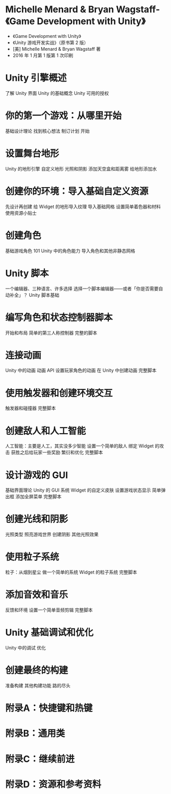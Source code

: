 # Michelle Menard & Bryan Wagstaff-《Game Development with Unity》

* 《Game Development with Unity》
* 《Unity 游戏开发实战》（原书第 2 版）
* [美] Michelle Menard & Bryan Wagstaff 著
* 2016 年 1 月第 1 版第 1 次印刷

# Unity 引擎概述

了解 Unity 界面
Unity 的基础概念
Unity 可用的授权

# 你的第一个游戏：从哪里开始

基础设计理论
找到核心想法
制订计划
开始

# 设置舞台地形

Unity 的地形引擎
自定义地形
光照和阴影
添加天空盒和距离雾
给地形添加水

# 创建你的环境：导入基础自定义资源

先设计再创建
给 Widget 的地形导入纹理
导入基础网格
设置简单着色器和材料
使用资源小贴士

# 创建角色

基础游戏角色 101
Unity 中的角色能力
导入角色和其他非静态网格

# Unity 脚本

一个编辑器、三种语言、许多选择
选择一个脚本编辑器——或者「你是否需要自动补全」？
Unity 脚本基础

# 编写角色和状态控制器脚本

开始和布局
简单的第三人称控制器
完整的脚本

# 连接动画

Unity 中的动画
动画 API
设置玩家角色的动画
在 Unity 中创建动画
完整脚本

# 使用触发器和创建环境交互

触发器和碰撞器
完整脚本

# 创建敌人和人工智能

人工智能：主要是人工，其实没多少智能
设置一个简单的敌人
绑定 Widget 的攻击
获胜之后给玩家一些奖励
繁衍和优化
完整脚本

# 设计游戏的 GUI

基础界面理论
Unity 的 GUI 系统
Widget 的自定义皮肤
设置游戏状态显示
简单弹出框
添加全屏菜单
完整脚本

# 创建光线和阴影

光照类型
照亮游戏世界
创建阴影
其他光照效果

# 使用粒子系统

粒子：从烟到星尘
做一个简单的系统
Widget 的粒子系统
完整脚本

# 添加音效和音乐

反馈和环境
设置一个简单音频剪辑
完整脚本

# Unity 基础调试和优化

Unity 中的调试
优化

# 创建最终的构建

准备构建
其他构建功能
路的尽头

# 附录A：快捷键和热键
# 附录B：通用类
# 附录C：继续前进
# 附录D：资源和参考资料



